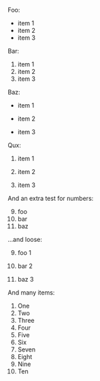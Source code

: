 Foo:

- item 1
- item 2
- item 3

Bar:

1. item 1
2. item 2
3. item 3

Baz:

- item
  1

- item
  2

- item
  3

Qux:

1. item
   1

2. item
   2

3. item
   3

And an extra test for numbers:

9. foo
10. bar
11. baz

...and loose:

9. foo
   1

10. bar
    2

11. baz
    3

And many items:

1. One
1. Two
1. Three
1. Four
1. Five
1. Six
1. Seven
1. Eight
1. Nine
1. Ten
